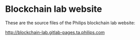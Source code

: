Blockchain lab website
======================

These are the source files of the Philips blockchain lab website:

http://blockchain-lab.gitlab-pages.ta.philips.com


